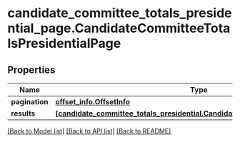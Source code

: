 # candidate_committee_totals_presidential_page.CandidateCommitteeTotalsPresidentialPage

## Properties
Name | Type | Description | Notes
------------ | ------------- | ------------- | -------------
**pagination** | [**offset_info.OffsetInfo**](OffsetInfo.md) |  | [optional]
**results** | [**[candidate_committee_totals_presidential.CandidateCommitteeTotalsPresidential]**](CandidateCommitteeTotalsPresidential.md) |  | [optional]

[[Back to Model list]](../README.md#documentation-for-models) [[Back to API list]](../README.md#documentation-for-api-endpoints) [[Back to README]](../README.md)
